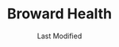 ---
layout: location-page
date: Last Modified
description: "Local COVID-19 testing is available at Broward Health in Miami, Florida, USA."
permalink: "locations/florida/miami/broward-health/"
tags:
  - locations
  - florida
title: Broward Health
uniqueName: broward-health
state: Florida
stateAbbr: FL
hood: "Miami"
address: ""
city: "Miami"
zip: ""
zipsNearby: "" 
mapUrl: "http://maps.apple.com/?q=Broward+Health&address=,Miami,Florida,"
locationType: Drive-thru
phone: "954-320-5730"
website: "undefined"
onlineBooking: undefined
closed: undefined
closedUpdate: April 21st, 2020
notes: "By appointment only. Requires doctor's referral."
days: Contact for hours of operation.
ctaMessage: Call 954-320-5730
ctaUrl: "tel:954-320-5730"
---